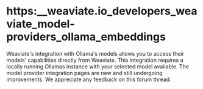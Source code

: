 # https:\_\_weaviate.io_developers_weaviate_model-providers_ollama_embeddings

Weaviate's integration with Ollama's models allows you to access their models' capabilities directly from Weaviate. This integration requires a locally running Ollamas instance with your selected model available. The model provider integration pages are new and still undergoing improvements. We appreciate any feedback on this forum thread.
